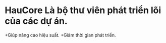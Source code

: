 # HauCore Là bộ thư viên phát triển lõi của các dự án.
+Giúp nâng cao hiệu suất.
+Giảm thời gian phát triển.
